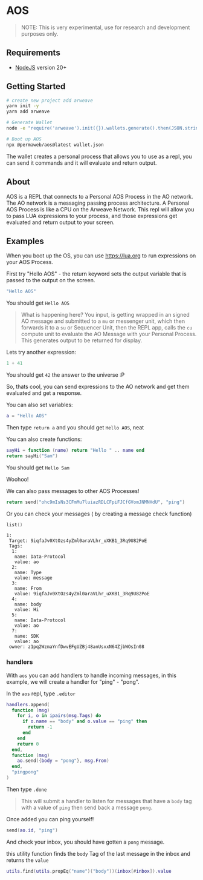 # AOS 

> NOTE: This is very experimental, use for research and development purposes only.

## Requirements

* [NodeJS](https://nodejs.org) version 20+

## Getting Started

```sh
# create new project add arweave
yarn init -y
yarn add arweave

# Generate Wallet
node -e "require('arweave').init({}).wallets.generate().then(JSON.stringify).then(console.log.bind(console))" > wallet.json

# Boot up AOS
npx @permaweb/aos@latest wallet.json
```

The wallet creates a personal process that allows you to use as a repl, you can send it commands and it will evaluate and return output.

## About

AOS is a REPL that connects to a Personal AOS Process in the AO network. The AO network is a messaging passing process architecture. A Personal AOS Process is like a CPU on the Arweave Network. This repl will allow you to pass LUA expressions to your process, and those expressions get evaluated and return output to your screen.  

## Examples

When you boot up the OS, you can use https://lua.org to run expressions on your AOS Process.

First try "Hello AOS" - the return keyword sets the output variable that is passed to the output on the screen.

```lua
"Hello AOS"
```

You should get `Hello AOS`

> What is happening here? You input, is getting wrapped in an signed AO message and submitted to a `mu` or messenger unit, which then forwards it to a `su` or Sequencer Unit, then the REPL app, calls the `cu` compute unit to evaluate the AO Message with your Personal Process. This generates output to be returned for display.

Lets try another expression:

```lua
1 + 41
```

You should get `42` the answer to the universe :P

So, thats cool, you can send expressions to the AO network and get them evaluated and get a response.

You can also set variables:

```lua
a = "Hello AOS"
```

Then type `return a` and you should get `Hello AOS`, neat

You can also create functions:

```lua
sayHi = function (name) return "Hello " .. name end
return sayHi("Sam")
```

You should get `Hello Sam`

Woohoo!

We can also pass messages to other AOS Processes!

```lua
return send("ohc9mIsNs3CFmMu7luiazRDLCFpiFJCfGVomJNMNHdU", "ping")
```

Or you can check your messages ( by creating a message check function)

```lua
list()
```

```
1: 
 Target: 9iqfaJv0XtOzs4yZml0araVLhr_uXKB1_3Rq9U82PoE
 Tags: 
  1: 
   name: Data-Protocol
   value: ao
  2: 
   name: Type
   value: message
  3: 
   name: From
   value: 9iqfaJv0XtOzs4yZml0araVLhr_uXKB1_3Rq9U82PoE
  4: 
   name: body
   value: Hi
  5: 
   name: Data-Protocol
   value: ao
  7: 
   name: SDK
   value: ao
 owner: z1pq2WzmaYnfDwvEFgUZBj48anUsxxN64ZjbWOsIn08
```

### handlers

With `aos` you can add handlers to handle incoming messages, in this example, we will create a handler for "ping" - "pong".

In the `aos` repl, type `.editor`

```lua
handlers.append(
  function (msg)
    for i, o in ipairs(msg.Tags) do
      if o.name == "body" and o.value == "ping" then
        return -1
      end
    end
    return 0
  end,
  function (msg)
    ao.send({body = "pong"}, msg.From)
  end,
  "pingpong"
)
```

Then type `.done`

>  This will submit a handler to listen for messages that have a `body` tag with a value of `ping` then send back a message `pong`.

Once added you can ping yourself!

```lua
send(ao.id, "ping")
```

And check your inbox, you should have gotten a `pong` message.

this utility function finds the `body` Tag of the last message in the inbox and returns the `value`

```lua
utils.find(utils.propEq("name")("body"))(inbox[#inbox]).value
```
